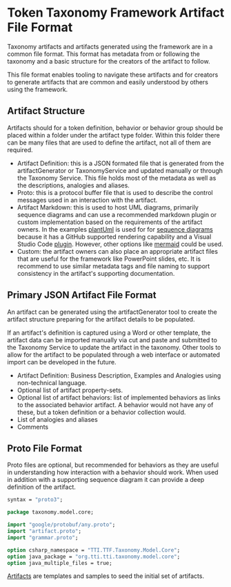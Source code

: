 # Token Taxonomy Framework Artifact File Format

Taxonomy artifacts and artifacts generated using the framework are in a common file format.  This format has metadata from or following the taxonomy and a basic structure for the creators of the artifact to follow.

This file format enables tooling to navigate these artifacts and for creators to generate artifacts that are common and easily understood by others using the framework.

## Artifact Structure

Artifacts should for a token definition, behavior or behavior group should be placed within a folder under the artifact type folder.  Within this folder there can be many files that are used to define the artifact, not all of them are required.

- Artifact Definition: this is a JSON formated file that is generated from the artifactGenerator or TaxonomyService and updated manually or through the Taxonomy Service. This file holds most of the metadata as well as the descriptions, analogies and aliases.
- Proto: this is a protocol buffer file that is used to describe the control messages used in an interaction with the artifact.
- Artifact Markdown:  this is used to host UML diagrams, primarily sequence diagrams and can use a recommended markdown plugin or custom implementation based on the requirements of the artifact owners. In the examples [plantUml](http://plantuml.com) is used for for [sequence diagrams](http://plantuml.com/sequence-diagram) because it has a GitHub supported rendering capability and a Visual Studio Code [plugin](https://marketplace.visualstudio.com/items?itemName=jebbs.plantuml#markdown-integrating).  However, other options like
[mermaid](https://marketplace.visualstudio.com/items?itemName=vstirbu.vscode-mermaid-preview) could be used.
- Custom: the artifact owners can also place an appropriate artifact files that are useful for the framework like PowerPoint slides, etc. It is recommend to use similar metadata tags and file naming to support consistency in the artifact's supporting documentation.

## Primary JSON Artifact File Format

An artifact can be generated using the artifactGenerator tool to create the artifact structure preparing for the artifact details to be populated.

If an artifact's definition is captured using a Word or other template, the artifact data can be imported manually via cut and paste and submitted to the Taxonomy Service to update the artifact in the taxonomy.  Other tools to allow for the artifact to be populated through a web interface or automated import can be developed in the future.

- Artifact Definition: Business Description, Examples and Analogies using non-technical language.
- Optional list of artifact property-sets.
- Optional list of artifact behaviors: list of implemented behaviors as links to the associated behavior artifact.  A behavior would not have any of these, but a token definition or a behavior collection would.
- List of analogies and aliases
- Comments

## Proto File Format

Proto files are optional, but recommended for behaviors as they are useful in understanding how interaction with a behavior should work.  When used in addition with a supporting sequence diagram it can provide a deep definition of the artifact.

```protobuf
syntax = "proto3";

package taxonomy.model.core;

import "google/protobuf/any.proto";
import "artifact.proto";
import "grammar.proto";

option csharp_namespace = "TTI.TTF.Taxonomy.Model.Core";
option java_package = "org.tti.tti.taxonomy.model.core";
option java_multiple_files = true;
```

[Artifacts](artifacts) are templates and samples to seed the initial set of artifacts.
